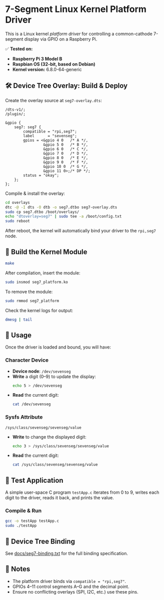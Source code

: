 # 7-Segment Linux Kernel Platform Driver

This is a Linux kernel *platform driver* for controlling a common-cathode 7-segment display via GPIO on a Raspberry Pi.

✅ **Tested on:**  
- **Raspberry Pi 3 Model B**  
- **Raspbian OS (32-bit, based on Debian)**  
- **Kernel version:** 6.8.0-64-generic

## 🛠️ Device Tree Overlay: Build & Deploy

Create the overlay source at `seg7-overlay.dts`:

```dts
/dts-v1/;
/plugin/;

&gpio {
    seg7: seg7 {
        compatible = "rpi,seg7";
        label      = "sevenseg";
        gpios = <&gpio 4 0   /* A */,
                 &gpio 5 0   /* B */,
                 &gpio 6 0   /* C */,
                 &gpio 7 0   /* D */,
                 &gpio 8 0   /* E */,
                 &gpio 9 0   /* F */,
                 &gpio 10 0  /* G */,
                 &gpio 11 0>;/* DP */;
        status = "okay";
    };
};
```

Compile & install the overlay:

```bash
cd overlays
dtc -@ -I dts -O dtb -o seg7.dtbo seg7-overlay.dts
sudo cp seg7.dtbo /boot/overlays/
echo "dtoverlay=seg7" | sudo tee -a /boot/config.txt
sudo reboot
```

After reboot, the kernel will automatically bind your driver to the `rpi,seg7` node.

## 🔧 Build the Kernel Module

```bash
make
```

After compilation, insert the module:

```bash
sudo insmod seg7_platform.ko
```

To remove the module:

```bash
sudo rmmod seg7_platform
```

Check the kernel logs for output:

```bash
dmesg | tail
```

## 🚀 Usage

Once the driver is loaded and bound, you will have:

### Character Device

- **Device node**: `/dev/sevenseg`  
- **Write** a digit (0–9) to update the display:
  ```bash
  echo 5 > /dev/sevenseg
  ```
- **Read** the current digit:
  ```bash
  cat /dev/sevenseg
  ```

### Sysfs Attribute

```
/sys/class/sevenseg/sevenseg/value
```

- **Write** to change the displayed digit:
  ```bash
  echo 3 > /sys/class/sevenseg/sevenseg/value
  ```
- **Read** the current digit:
  ```bash
  cat /sys/class/sevenseg/sevenseg/value
  ```

## 🧪 Test Application

A simple user-space C program `testApp.c` iterates from 0 to 9, writes each digit to the driver, reads it back, and prints the value.

### Compile & Run

```bash
gcc -o testApp testApp.c
sudo ./testApp
```

## 📂 Device Tree Binding

See [docs/seg7-binding.txt](docs/seg7-binding.txt) for the full binding specification.

## 📌 Notes

- The platform driver binds via `compatible = "rpi,seg7"`.
- GPIOs 4–11 control segments A–G and the decimal point.
- Ensure no conflicting overlays (SPI, I2C, etc.) use these pins.